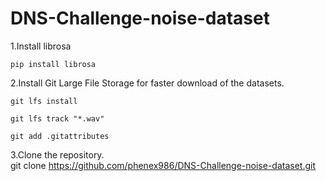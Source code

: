 # DNS-Challenge-noise-dataset
1.Install librosa

    pip install librosa

2.Install Git Large File Storage for faster download of the datasets.

    git lfs install

    git lfs track "*.wav"

    git add .gitattributes

3.Clone the repository.  
        git clone https://github.com/phenex986/DNS-Challenge-noise-dataset.git
